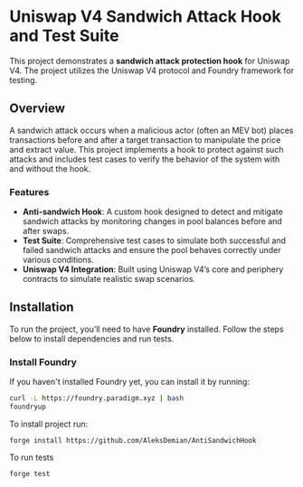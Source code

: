 # Uniswap V4 Sandwich Attack Hook and Test Suite

This project demonstrates a **sandwich attack protection hook** for Uniswap V4. The project utilizes the Uniswap V4 protocol and Foundry framework for testing.

## Overview

A sandwich attack occurs when a malicious actor (often an MEV bot) places transactions before and after a target transaction to manipulate the price and extract value. This project implements a hook to protect against such attacks and includes test cases to verify the behavior of the system with and without the hook.

### Features

- **Anti-sandwich Hook**: A custom hook designed to detect and mitigate sandwich attacks by monitoring changes in pool balances before and after swaps.
- **Test Suite**: Comprehensive test cases to simulate both successful and failed sandwich attacks and ensure the pool behaves correctly under various conditions.
- **Uniswap V4 Integration**: Built using Uniswap V4’s core and periphery contracts to simulate realistic swap scenarios.

## Installation

To run the project, you’ll need to have **Foundry** installed. Follow the steps below to install dependencies and run tests.

### Install Foundry

If you haven't installed Foundry yet, you can install it by running:

```bash
curl -L https://foundry.paradigm.xyz | bash
foundryup
```

To install project run:
```
forge install https://github.com/AleksDemian/AntiSandwichHook
```

To run tests
```
forge test
```